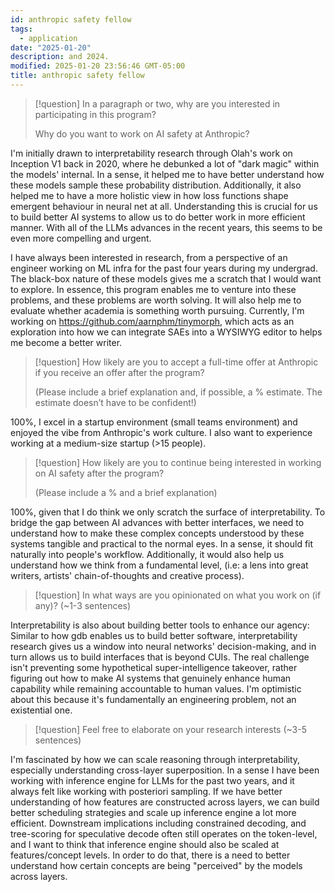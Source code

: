 ```yaml
---
id: anthropic safety fellow
tags:
  - application
date: "2025-01-20"
description: and 2024.
modified: 2025-01-20 23:56:46 GMT-05:00
title: anthropic safety fellow
---
```


> [!question] In a paragraph or two, why are you interested in participating in this program?
>
> Why do you want to work on AI safety at Anthropic?

I'm initially drawn to interpretability research through Olah's work on Inception V1 back in 2020, where he debunked a lot of "dark magic" within the models' internal. In a sense, it helped me to have better understand how these models sample these probability distribution. Additionally, it also helped me to have a more holistic view in how loss functions shape emergent behaviour in neural net at all. Understanding this is crucial for us to build better AI systems to allow us to do better work in more efficient manner. With all of the LLMs advances in the recent years, this seems to be even more compelling and urgent.

I have always been interested in research, from a perspective of an engineer working on ML infra for the past four years during my undergrad. The black-box nature of these models gives me a scratch that I would want to explore. In essence, this program enables me to venture into these problems, and these problems are worth solving. It will also help me to evaluate whether academia is something worth pursuing. Currently, I'm working on https://github.com/aarnphm/tinymorph, which acts as an exploration into how we can integrate SAEs into a WYSIWYG editor to helps me become a better writer.

> [!question] How likely are you to accept a full-time offer at Anthropic if you receive an offer after the program?
>
> (Please include a brief explanation and, if possible, a % estimate. The estimate doesn’t have to be confident!)

100%, I excel in a startup environment (small teams environment) and enjoyed the vibe from Anthropic's work culture. I also want to experience working at a medium-size startup (>15 people).

> [!question] How likely are you to continue being interested in working on AI safety after the program?
>
> (Please include a % and a brief explanation)

100%, given that I do think we only scratch the surface of interpretability. To bridge the gap between AI advances with better interfaces, we need to understand how to make these complex concepts understood by these systems tangible and practical to the normal eyes. In a sense, it should fit naturally into people's workflow. Additionally, it would also help us understand how we think from a fundamental level, (i.e: a lens into great writers, artists' chain-of-thoughts and creative process).

> [!question] In what ways are you opinionated on what you work on (if any)? (~1-3 sentences)

Interpretability is also about building better tools to enhance our agency: Similar to how gdb enables us to build better software, interpretability research gives us a window into neural networks' decision-making, and in turn allows us to build interfaces that is beyond CUIs. The real challenge isn't preventing some hypothetical super-intelligence takeover, rather figuring out how to make AI systems that genuinely enhance human capability while remaining accountable to human values. I'm optimistic about this because it's fundamentally an engineering problem, not an existential one.

> [!question] Feel free to elaborate on your research interests (~3-5 sentences)

I'm fascinated by how we can scale reasoning through interpretability, especially understanding cross-layer superposition. In a sense I have been working with inference engine for LLMs for the past two years, and it always felt like working with posteriori sampling. If we have better understanding of how features are constructed across layers, we can build better scheduling strategies and scale up inference engine a lot more efficient. Downstream implications including constrained decoding, and tree-scoring for speculative decode often still operates on the token-level, and I want to think that inference engine should also be scaled at features/concept levels. In order to do that, there is a need to better understand how certain concepts are being "perceived" by the models across layers.
